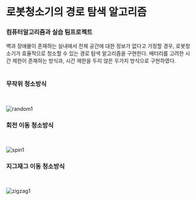 # 로봇청소기의 경로 탐색 알고리즘
<h3>컴퓨터알고리즘과 실습 팀프로젝트</h3> 
벽과 장애물이 존재하는 실내에서 전체 공간에 대한 정보가 없다고 가정할 경우, 로봇청소기가 효율적으로 청소할 수 있는 경로 탐색 알고리즘을 구현한다.
배터리를 고려한 시간 제한이 존재하는 방식과, 시간 제한을 두지 않은 두가지 방식으로 구현하였다.<br><br>

<h3>무작위 청소방식</h3><br>

![random1](https://user-images.githubusercontent.com/38485221/227836148-7235f73b-8bc6-434a-8e9d-50220038c682.gif)

<h3>회전 이동 청소방식</h3><br>

![spin1](https://user-images.githubusercontent.com/38485221/227836174-7fc6569b-895f-4f9b-85d6-eeecb371f3df.gif)

<h3>지그재그 이동 청소방식</h3><br>

![zigzag1](https://user-images.githubusercontent.com/38485221/227836316-85db5fd3-fe7f-4ee1-b572-62399a88c4ae.gif)
